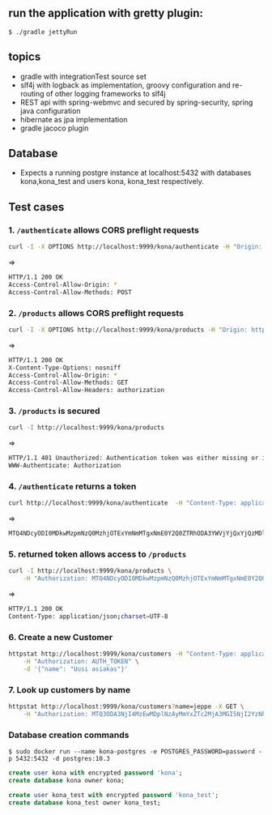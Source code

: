 ## run the application with gretty plugin:
```$ ./gradle jettyRun```

## topics 
- gradle with integrationTest source set
- slf4j with logback as implementation, groovy configuration and re-routing of other logging frameworks to slf4j 
- REST api with spring-webmvc and secured by spring-security, spring java configuration
- hibernate as jpa implementation
- gradle jacoco plugin

## Database
- Expects a running postgre instance at localhost:5432 with databases kona,kona_test and users kona, kona_test respectively.

## Test cases
### 1. ```/authenticate``` allows CORS preflight requests
```bash
curl -I -X OPTIONS http://localhost:9999/kona/authenticate -H "Origin: http://localhost:3000" -H "Access-Control-Request-Method: POST"
```
=>
```bash
HTTP/1.1 200 OK
Access-Control-Allow-Origin: *
Access-Control-Allow-Methods: POST
```

### 2. ```/products``` allows CORS preflight requests
```bash
curl -I -X OPTIONS http://localhost:9999/kona/products -H "Origin: http://localhost:3000" -H "Access-Control-Request-Method: GET" -H "Access-Control-Request-Headers: authorization"

```
=>
```bash
HTTP/1.1 200 OK
X-Content-Type-Options: nosniff
Access-Control-Allow-Origin: *
Access-Control-Allow-Methods: GET
Access-Control-Allow-Headers: authorization
```

### 3. ```/products``` is secured
```bash
curl -I http://localhost:9999/kona/products
```
=>
```bash
HTTP/1.1 401 Unauthorized: Authentication token was either missing or invalid.
WWW-Authenticate: Authorization
```

### 4. ```/authenticate``` returns a token
```bash
curl http://localhost:9999/kona/authenticate  -H "Content-Type: application/json" -d '{"username":"admin","password":"admin"}'
```
=>
```bash
MTQ4NDcyODI0MDkwMzpmNzQ0MzhjOTExYmNmMTgxNmE0Y2Q0ZTRhODA3YWVjYjQxYjQzMDlkYWE5MDdlMWFjZmY0NjkxOTJkYjIxODMxOmFkbWluOmUwMTVjYjhhYWZiNmFlNDM2NDAzNWM3OGQxODIzMWQ5N2E4YTA3MDc4NzM1MjM0NzFlYmZiMWFmNWMwMmQ1NzAxZWJlYjE5MjQzZDg2MjQyNzk3YTc0YWZlY2Q1YzVkMmRmYTEwYzU5NDIwNDU2OGI0NDc0MTk4NTc1ZjdlMWRl
```

### 5. returned token allows access to ```/products```
```bash
curl -I http://localhost:9999/kona/products \
    -H "Authorization: MTQ4NDcyODI0MDkwMzpmNzQ0MzhjOTExYmNmMTgxNmE0Y2Q0ZTRhODA3YWVjYjQxYjQzMDlkYWE5MDdlMWFjZmY0NjkxOTJkYjIxODMxOmFkbWluOmUwMTVjYjhhYWZiNmFlNDM2NDAzNWM3OGQxODIzMWQ5N2E4YTA3MDc4NzM1MjM0NzFlYmZiMWFmNWMwMmQ1NzAxZWJlYjE5MjQzZDg2MjQyNzk3YTc0YWZlY2Q1YzVkMmRmYTEwYzU5NDIwNDU2OGI0NDc0MTk4NTc1ZjdlMWRl" 
```
=>
```bash
HTTP/1.1 200 OK
Content-Type: application/json;charset=UTF-8
```
### 6. Create a new Customer
```bash
httpstat http://localhost:9999/kona/customers -H "Content-Type: application/json" \
    -H "Authorization: AUTH_TOKEN" \
    -d '{"name": "Uusi asiakas"}'
```
### 7. Look up customers by name
```bash
httpstat http://localhost:9999/kona/customers?name=jeppe -X GET \
    -H "Authorization: MTQ3ODA3NjI4MzEwMDplNzAyMmYxZTc2MjA3MGI5NjI2YzNhZmEzMTA3NDc3ZjEwMTk1NDYwN2ZiOWM5MDg4ZWNlMzE5NjhiYzkxYzZkOmFkbWluOjJhYjY4ZTMxMDU1YTY4MzU0NTFlZDAyMTM5NjExMjBhNzZjNzZkODA3MGE2MjM0ZTE3OWQzYzY4NWMyNTQzNGNkZDlhYjQ4Y2I4ZGI2ZTY0Njk2MjFlZWEyYjMzYzE0ZjM0MzQzZGU5NTNkNWExY2MzZTBkYzIzYWM3MDFjN2M1" 
```

### Database creation commands 

```
$ sudo docker run --name kona-postgres -e POSTGRES_PASSWORD=password -p 5432:5432 -d postgres:10.3
```

```sql
create user kona with encrypted password 'kona';
create database kona owner kona;

create user kona_test with encrypted password 'kona_test';
create database kona_test owner kona_test;
```

